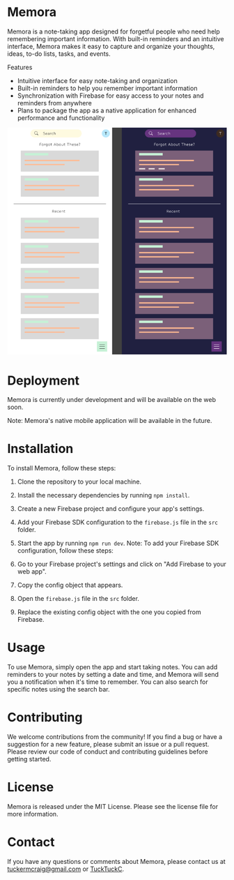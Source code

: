 # Memora
Memora is a note-taking app designed for forgetful people who need help remembering important information. With built-in reminders and an intuitive interface, Memora makes it easy to capture and organize your thoughts, ideas, to-do lists, tasks, and events.

Features
- Intuitive interface for easy note-taking and organization
- Built-in reminders to help you remember important information
- Synchronization with Firebase for easy access to your notes and reminders from anywhere
- Plans to package the app as a native application for enhanced performance and functionality

![wireframe](./images/wireframeSS.png)

# Deployment
Memora is currently under development and will be available on the web soon.

Note: Memora's native mobile application will be available in the future.

# Installation
To install Memora, follow these steps:

1. Clone the repository to your local machine.
2. Install the necessary dependencies by running `npm install`.
3. Create a new Firebase project and configure your app's settings.
4. Add your Firebase SDK configuration to the `firebase.js` file in the `src` folder.
5. Start the app by running `npm run dev`.
Note: To add your Firebase SDK configuration, follow these steps:

1. Go to your Firebase project's settings and click on "Add Firebase to your web app".
2. Copy the config object that appears.
3. Open the `firebase.js` file in the `src` folder.
4. Replace the existing config object with the one you copied from Firebase.

# Usage
To use Memora, simply open the app and start taking notes. You can add reminders to your notes by setting a date and time, and Memora will send you a notification when it's time to remember. You can also search for specific notes using the search bar.

# Contributing
We welcome contributions from the community! If you find a bug or have a suggestion for a new feature, please submit an issue or a pull request. Please review our code of conduct and contributing guidelines before getting started.

# License
Memora is released under the MIT License. Please see the license file for more information.

# Contact
If you have any questions or comments about Memora, please contact us at [tuckermcraig@gmail.com](mailto:tuckermcraig@gmail.com) or [TuckTuckC](https://github.com/TuckTuckC).
